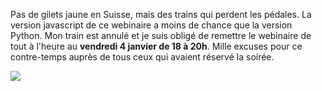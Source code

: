 Pas de gilets jaune en Suisse, mais des trains qui perdent les pédales. 
La version javascript de ce webinaire a moins de chance que la version Python. 
Mon train est annulé et je suis obligé de remettre le webinaire de tout à l'heure au 
**vendredi 4 janvier de 18 à 20h**. Mille excuses pour ce contre-temps auprès de tous ceux 
qui avaient réservé la soirée.

![](https://static.seattletimes.com/wp-content/uploads/2018/09/web-Careers-Career-Advice-Break-the-sorry-cycle-art.jpg)

